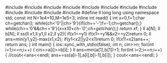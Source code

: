 #include<iostream>
#include<cstdio>
#include<algorithm>
#include<cstring>
#include<cmath>
#include<queue>
#include<stack>
#include<vector>
#include<string>
#include<map>
#include<set>
#include<ctime>
#define ll long long
using namespace std;
const int N=1e4+10,M=1e5+3;
inline int read()
{
    int x=0,f=1;char ch=getchar();
    while(ch<'0'||ch>'9'){if(ch=='-')f=-1;ch=getchar();}
    while(ch>='0'&&ch<='9'){x=x*10+ch-'0';ch=getchar();}
    return x*f;
}
ll a[N];
ll b[N];
ll ss(ll x1,ll y1,ll x2,ll y2){
    if(x1==y1)
    if(x1==y1&&x2==y2)return 0;
    ll ans=min(y1,y2)-max(x1,x2);
    if(y1<x2||y2<x1)return 0;
    if(x1!=x2)ans++;
    return ans;
}
int main()
{
    ios::sync_with_stdio(false);
    int n;
    cin>>n;
    for(int i=1;i<=n;i++)
    {
        cin>>a[i]>>b[i];
    }
    ll ans=min(a[1],b[1])+1;
    for(int i=2;i<=n;i++)
    {
        //cout<<ans<<endl;
        ans+=ss(a[i-1],a[i],b[i-1],b[i]);
    }
    cout<<ans<<endl;
}